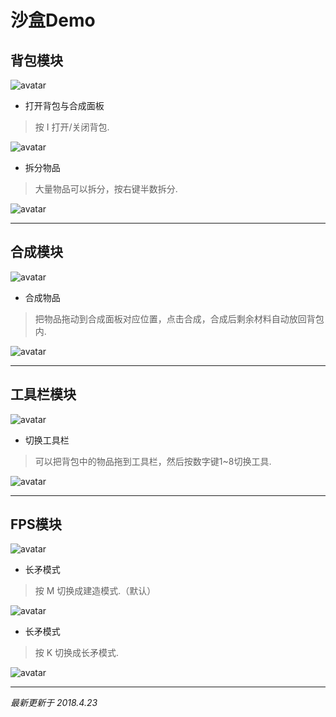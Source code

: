 # **沙盒Demo**
## **背包模块**
![avatar](https://ws1.sinaimg.cn/large/bcd41526ly1fqksoca9atj20g105zgob.jpg)
* 打开背包与合成面板
> 按 I 打开/关闭背包.

![avatar](https://ws1.sinaimg.cn/large/bcd41526ly1fqksol54x0g20ws0ig0y9.jpg)
* 拆分物品
> 大量物品可以拆分，按右键半数拆分.

![avatar](https://ayanamirei.oss-cn-hangzhou.aliyuncs.com/18-4-23/86706866.jpg)
***

## **合成模块**
![avatar](https://ws1.sinaimg.cn/large/bcd41526ly1fqksoc33hij20ft07fq4b.jpg)
* 合成物品
> 把物品拖动到合成面板对应位置，点击合成，合成后剩余材料自动放回背包内.

![avatar](https://ws1.sinaimg.cn/large/bcd41526ly1fqksolc4qlg20ws0igtit.jpg)
***

## **工具栏模块**
![avatar](https://ws1.sinaimg.cn/large/bcd41526ly1fqksobywsnj20ft02faat.jpg)
* 切换工具栏
> 可以把背包中的物品拖到工具栏，然后按数字键1~8切换工具.

![avatar](https://ws1.sinaimg.cn/large/bcd41526ly1fqksolu027g20ws0igwln.jpg)
***
## FPS模块
![avatar](https://ws1.sinaimg.cn/large/bcd41526ly1fqlj7b9z8rj20wf0if1eh.jpg)

* 长矛模式
> 按 M 切换成建造模式.（默认）

![avatar](https://ayanamirei.oss-cn-hangzhou.aliyuncs.com/18-4-23/%E5%BB%BA%E9%80%A0%E6%A8%A1%E5%BC%8F.gif)

* 长矛模式
> 按 K 切换成长矛模式.

![avatar](https://ayanamirei.oss-cn-hangzhou.aliyuncs.com/18-4-23/%E9%95%BF%E7%9F%9B%E6%A8%A1%E5%BC%8F.gif)

***
*最新更新于 2018.4.23*
